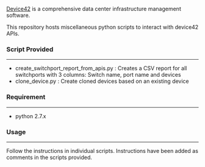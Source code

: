 [Device42](http://www.device42.com/) is a comprehensive data center infrastructure management software.

This repository hosts miscellaneous python scripts to interact with device42 APIs.


### Script Provided
-----------------------------
   * create_switchport_report_from_apis.py : Creates a CSV report for all switchports with 3 columns: Switch name, port name and devices
   * clone_device.py    :   Create cloned devices based on an existing device

### Requirement
-----------------------------
   * python 2.7.x

### Usage
-----------------------------

Follow the instructions in individual scripts. Instructions have been added as comments in the scripts provided.
